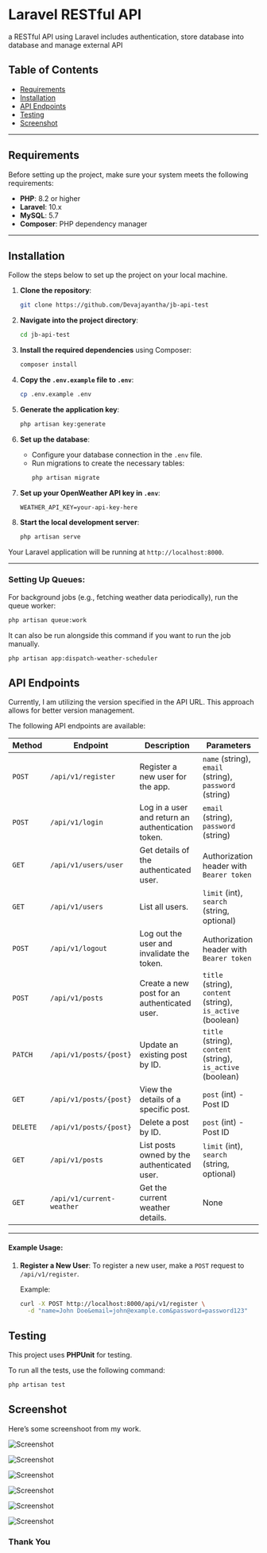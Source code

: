 # Laravel RESTful API

a RESTful API using Laravel includes authentication, store database into database and manage external API

## Table of Contents
- [Requirements](#requirements)
- [Installation](#installation)
- [API Endpoints](#api-endpoints)
- [Testing](#testing)
- [Screenshot](#screenshot)
---

## Requirements

Before setting up the project, make sure your system meets the following requirements:

- **PHP**: 8.2 or higher
- **Laravel**: 10.x
- **MySQL**:  5.7
- **Composer**: PHP dependency manager

---

## Installation

Follow the steps below to set up the project on your local machine.

1. **Clone the repository**:
    ```bash
    git clone https://github.com/Devajayantha/jb-api-test
    ```

2. **Navigate into the project directory**:
    ```bash
    cd jb-api-test
    ```

3. **Install the required dependencies** using Composer:
    ```bash
    composer install
    ```

4. **Copy the `.env.example` file to `.env`**:
    ```bash
    cp .env.example .env
    ```

5. **Generate the application key**:
    ```bash
    php artisan key:generate
    ```

6. **Set up the database**:
    - Configure your database connection in the `.env` file.
    - Run migrations to create the necessary tables:
      ```bash
      php artisan migrate
      ```

7. **Set up your OpenWeather API key in `.env`**:
    ```env
    WEATHER_API_KEY=your-api-key-here
    ```

8. **Start the local development server**:
    ```bash
    php artisan serve
    ```

Your Laravel application will be running at `http://localhost:8000`.

---

### Setting Up Queues:
For background jobs (e.g., fetching weather data periodically), run the queue worker:

```bash
php artisan queue:work
```

It can also be run alongside this command if you want to run the job manually.

```bash
php artisan app:dispatch-weather-scheduler
```

## API Endpoints
Currently, I am utilizing the version specified in the API URL. This approach allows for better version management.

The following API endpoints are available:

| **Method** | **Endpoint**                          | **Description**                                           | **Parameters**                                     |
|------------|---------------------------------------|-----------------------------------------------------------|---------------------------------------------------|
| `POST`     | `/api/v1/register`                   | Register a new user for the app.                          | `name` (string), `email` (string), `password` (string) |
| `POST`     | `/api/v1/login`                      | Log in a user and return an authentication token.         | `email` (string), `password` (string)             |
| `GET`      | `/api/v1/users/user`                 | Get details of the authenticated user.                    | Authorization header with `Bearer token`          |
| `GET`      | `/api/v1/users`                      | List all users.                                           | `limit` (int), `search` (string, optional)        |
| `POST`     | `/api/v1/logout`                     | Log out the user and invalidate the token.                | Authorization header with `Bearer token`          |
| `POST`     | `/api/v1/posts`                      | Create a new post for an authenticated user.              | `title` (string), `content` (string), `is_active` (boolean) |
| `PATCH`    | `/api/v1/posts/{post}`                | Update an existing post by ID.                            | `title` (string), `content` (string), `is_active` (boolean) |
| `GET`      | `/api/v1/posts/{post}`                | View the details of a specific post.                      | `post` (int) - Post ID                            |
| `DELETE`   | `/api/v1/posts/{post}`                | Delete a post by ID.                                      | `post` (int) - Post ID                            |
| `GET`      | `/api/v1/posts`                       | List posts owned by the authenticated user.               | `limit` (int), `search` (string, optional)        |
| `GET`      | `/api/v1/current-weather`             | Get the current weather details.                          | None                                              |

---

#### Example Usage:

1. **Register a New User**:
   To register a new user, make a `POST` request to `/api/v1/register`.

   Example:
   ```bash
   curl -X POST http://localhost:8000/api/v1/register \
     -d "name=John Doe&email=john@example.com&password=password123"

## Testing

This project uses **PHPUnit** for testing.

To run all the tests, use the following command:

```bash
php artisan test
```
## Screenshot

Here’s some screenshoot from my work.

![Screenshot](https://devajayantha.github.io/assets/image-jb/image_4.png)

![Screenshot](https://devajayantha.github.io/assets/image-jb/image_1.png)

![Screenshot](https://devajayantha.github.io/assets/image-jb/image_2.png)

![Screenshot](https://devajayantha.github.io/assets/image-jb/image_3.png)

![Screenshot](https://devajayantha.github.io/assets/image-jb/image_5.png)

![Screenshot](https://devajayantha.github.io/assets/image-jb/image_6.png)

### Thank You
